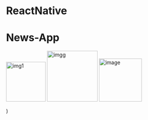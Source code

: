 # ReactNative
# News-App


<img width="108" alt="img1" src="https://user-images.githubusercontent.com/107538948/202189725-eefeb7b9-756c-4a99-b8a9-cd21ddef0738.png">

<img width="138" alt="imgg" src="https://user-images.githubusercontent.com/107538948/202189737-d3e1d003-d7b6-4397-ac26-352f312b8c3e.png">
<img width="117" alt="image" src="https://user-images.githubusercontent.com/107538948/202189753-6781da59-602c-4850-8cc7-975a361ee29f.png">

)
